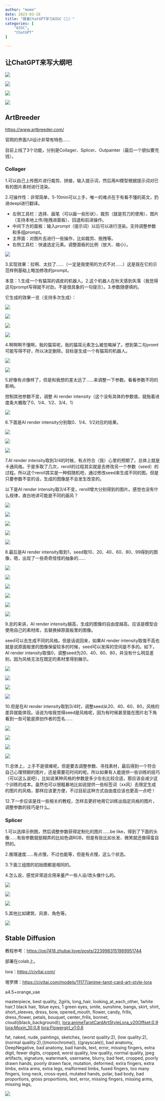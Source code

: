 ```yaml
---
author: "momo"
date: 2023-03-18
title: "跟着ChatGPT学习AIGC（二）"
categories: [
    "AIGC",
    "ChatGPT"
]

---
```


## 让ChatGPT来写大纲吧





![](https://halfbit.oss-cn-hangzhou.aliyuncs.com/2023-03-186.06.07.png)

![](https://halfbit.oss-cn-hangzhou.aliyuncs.com/2023-03-186.08.56.png)

![](https://halfbit.oss-cn-hangzhou.aliyuncs.com/2023-03-186.13.05.png)

![](https://halfbit.oss-cn-hangzhou.aliyuncs.com/2023-03-186.15.15.png)



## ArtBreeder

https://www.artbreeder.com/

官网的界面/UI设计非常有特色……

目前上线了3个功能，分别是Collager、Splicer、Outpainter（最后一个貌似要充钱）。

### Collager

1.可以自己上传图片进行裁剪、拼接，输入提示词，然后用AI模型根据提示词对已有的图片素材进行渲染。

2.可操作性：非常简单，5-10min可以上手，唯一的难点在于有看不懂的英文，扔进deepl进行翻译。

- 左侧工具栏：选择、画笔（可以画一些形状）、裁剪（就是剪刀的使用）、图片（支持本地上传/拖拽进面板）、回退和前进操作。
- 中间下方的面板：输入prompt（提示词）以后可以进行渲染。支持调整参数和多组prompt。
- 主界面：对图片去进行一些操作，比如裁剪、拖拽等。
- 右侧工具栏：快速选定元素。调整面板的比例（放大、缩小）。

![](https://halfbit.oss-cn-hangzhou.aliyuncs.com/2023-03-186.36.03.png)

3.实现效果：拉啊、太拉了……（一定是我使用的方式不对……）这是我在它的示范样例基础上略加修改的prompt。

本意：1.生成一个有猫耳的调皮的机器人。2.这个机器人在秋天感到失落（我觉得这句prompt写得就不对劲，不是很具象的一句提示）。3.参数随便填的。

它生成的效果一览（支持多次生成）：

![](https://halfbit.oss-cn-hangzhou.aliyuncs.com/2023-03-186.44.49.png)

![](https://halfbit.oss-cn-hangzhou.aliyuncs.com/2023-03-186.45.13.png)

![](https://halfbit.oss-cn-hangzhou.aliyuncs.com/2023-03-186.47.01.png)

![](https://halfbit.oss-cn-hangzhou.aliyuncs.com/2023-03-186.47.57.png)



4.啊啊啊不懂啊，我的猫耳呢，我的猫耳元素怎么被忽略掉了。想到第二句promt可能写得不好，所以决定删除。目标是生成一个有猫耳的机器人。

![](https://halfbit.oss-cn-hangzhou.aliyuncs.com/2023-03-186.53.45.png)

![](https://halfbit.oss-cn-hangzhou.aliyuncs.com/2023-03-186.54.25.png)

5.好像有点像样了，但是和我想的差太远了……来调整一下参数。看看参数不同的影响。

控制其他参数不变，调整 AI render intensity（这个没有具体的参数值，就拖着进度条大概取了0、1/4、1/2、3/4、1）

![](https://halfbit.oss-cn-hangzhou.aliyuncs.com/2023-03-186.57.01.png)

6.下面是AI render intensity分别取0、1/4、1/2对应的结果。

![](https://halfbit.oss-cn-hangzhou.aliyuncs.com/2023-03-187.00.49.png)

![](https://halfbit.oss-cn-hangzhou.aliyuncs.com/2023-03-187.02.50.png)

![](https://halfbit.oss-cn-hangzhou.aliyuncs.com/2023-03-187.03.17.png)

7.AI render intensity取到3/4的时候，有点符合（我）心里的预期了。总体上就是卡通风格。于是多取了几次，reroll的过程其实就是去修改另一个参数（seed）的过程。所以这个reroll其实是一种假随机吧，通过修改seed来生成不同的图。但是只要参数不变的话，生成的图像是不会发生改变的。

以下是AI render intensity取3/4不变，reroll增大分别得到的图片。感觉也没有什么规律，直白地讲可能是不同的画风？

![](https://halfbit.oss-cn-hangzhou.aliyuncs.com/2023-03-187.04.17.png)

![](https://halfbit.oss-cn-hangzhou.aliyuncs.com/2023-03-187.05.11.png)

![](https://halfbit.oss-cn-hangzhou.aliyuncs.com/2023-03-187.04.56.png)

![](https://halfbit.oss-cn-hangzhou.aliyuncs.com/2023-03-187.12.11.png)

![](https://halfbit.oss-cn-hangzhou.aliyuncs.com/2023-03-187.14.07.png)

8.最后是AI render intensity取到1，seed取10、20、40、60、80、99得到的图像，嗯，出现了一些奇奇怪怪的抽象的……

![](https://halfbit.oss-cn-hangzhou.aliyuncs.com/2023-03-187.15.42.png)

![](https://halfbit.oss-cn-hangzhou.aliyuncs.com/2023-03-187.16.28.png)

![](https://halfbit.oss-cn-hangzhou.aliyuncs.com/2023-03-187.17.12.png)

![](https://halfbit.oss-cn-hangzhou.aliyuncs.com/2023-03-187.18.14.png)

![](https://halfbit.oss-cn-hangzhou.aliyuncs.com/2023-03-187.18.50.png)

![](https://halfbit.oss-cn-hangzhou.aliyuncs.com/2023-03-187.19.12.png)

9.总的来讲，AI render intensity越高，生成的图像的自由度越高，应该是模型会使用自己的素材库，去替换掉原面板里的图像。

seed可以去生成不同的风格。但是话说回来，如果AI render intensity取值不高也就是说原面板里的图像保留较多的时候，seed可以发挥的空间是不多的。如下，AI render intensity取值0，调整seed为20、40、60、80，并没有什么明显差别，因为风格无法在既定的素材里得到展示。

![](https://halfbit.oss-cn-hangzhou.aliyuncs.com/2023-03-187.23.09.png)

![](https://halfbit.oss-cn-hangzhou.aliyuncs.com/2023-03-187.24.08.png)

![](https://halfbit.oss-cn-hangzhou.aliyuncs.com/2023-03-187.24.34.png)

![](https://halfbit.oss-cn-hangzhou.aliyuncs.com/2023-03-187.25.38.png)

10.但是在AI render intensity取到3/4时，调整seed从20、40、60、80，风格的差异就能体现。话说为啥我觉得seed是风格呢，因为有时候甚至能在图片右下角看到一些可能是原创作者的签名……

![](https://halfbit.oss-cn-hangzhou.aliyuncs.com/2023-03-187.26.22.png)

![](https://halfbit.oss-cn-hangzhou.aliyuncs.com/2023-03-187.27.18.png)

![](https://halfbit.oss-cn-hangzhou.aliyuncs.com/2023-03-187.27.37.png)

![](https://halfbit.oss-cn-hangzhou.aliyuncs.com/2023-03-187.28.15.png)

11.总体上，上手不是很难呢，但是要去调整参数、寻找素材，最后得到一个符合自己心理预期的图片，还是需要花时间的呢。所以如果有人能提供一些训练的技巧（可以这么说吧），比如说某种风格的参数是多少左右比较合适，那应该会减少这个训练的成本。虽然也可以很粗暴地比如说提供一些标签词（xx风）去限定生成的图片的风格，那样应该更方便，不过目前这种方式自由度应该也更高一点吧！

12.下一步应该是找一些相关的教程，怎样去更好地用它训练出指定风格的图片，调整参数的技巧是什么。

### Splicer

1.可以选择示例图，然后调整参数获得定制化的图片……be like，得到了下面的头像……有些参数就挺糊弄的比如色调RGB，但是有些比如长发、微笑就还做得蛮自然的。

2.推理速度……有点慢，不过也能等，但是有点慢，这么个状态。

3.下面三组图的初始图都是相同的。

4.怎么说，感觉非常适合用来量产一些人设/改头像什么的。

![](https://halfbit.oss-cn-hangzhou.aliyuncs.com/2023-03-1811.18.04.png)



![](https://halfbit.oss-cn-hangzhou.aliyuncs.com/2023-03-1811.18.22.png)

![](https://halfbit.oss-cn-hangzhou.aliyuncs.com/2023-03-1811.07.31.png)

5.其他比如建筑、风景、角色等。

![](https://halfbit.oss-cn-hangzhou.aliyuncs.com/2023-03-1811.36.45.png)



## Stable Diffusion

教程参考：https://op7418.zhubai.love/posts/2239983151969951744

部署在colab上。

lora：https://civitai.com/

塔罗牌：https://civitai.com/models/11177/anime-tarot-card-art-style-lora

a4.5+orange_vae

masterpiece, best quality, 2girls, long_hair, looking_at_each_other, 1white hair,1 black hair, 1blue eyes, 1 green eyes, smile, sunshine, bangs, skirt, shirt, short_sleeves,  dress, bow, opened_mouth, flower, candy, frills, dress_flower, petals, bouquet,  center_frills, bonnet, cloud((black_background)), <lora:animeTarotCardArtStyleLora_v20Offset:0.9> <lora:Moxin_10:0.8> <lora:Flowergirl_v1:0.6>

fat, naked, nude, paintings, sketches, (worst quality:2), (low quality:2), (normal quality:2),((monochrome)), ((grayscale)), bad anatomy, DeepNegative, bad anatomy, bad hands, text, error, missing fingers, extra digit, fewer digits, cropped, worst quality, low quality, normal quality, jpeg artifacts, signature, watermark, username, blurry, bad feet, cropped, poorly drawn hands, poorly drawn face, mutation, deformed, extra fingers, extra limbs, extra arms, extra legs, malformed limbs, fused fingers, too many fingers, long neck, cross-eyed, mutated hands, polar, bad body, bad proportions, gross proportions, text, error, missing fingers, missing arms, missing legs,

![](https://halfbit.oss-cn-hangzhou.aliyuncs.com/00000-3539458803.png)





